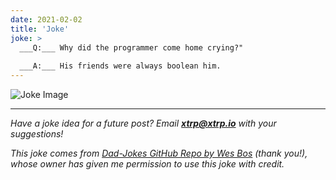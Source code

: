 ```yaml
---
date: 2021-02-02
title: 'Joke'
joke: >
  ___Q:___ Why did the programmer come home crying?"
  
  ___A:___ His friends were always boolean him.
---
```


![Joke Image](https://private.xtrp.io/projects/DailyDeveloperJokes/public_image_server/images/5e12597371ee1.png)

---
*Have a joke idea for a future post? Email **[xtrp@xtrp.io](mailto:xtrp@xtrp.io)** with your suggestions!*

*This joke comes from [Dad-Jokes GitHub Repo by Wes Bos](https://github.com/wesbos/dad-jokes) (thank you!), whose owner has given me permission to use this joke with credit.*

<!-- 
Joke text:
**Q:** Why did the programmer come home crying?"

**A:** His friends were always boolean him.
 -->

